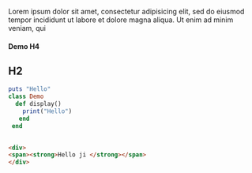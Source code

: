 Lorem ipsum dolor sit amet, consectetur adipisicing elit, sed do eiusmod tempor incididunt ut labore et dolore magna aliqua. Ut enim ad minim veniam, qui




#### Demo H4

## H2

```ruby
puts "Hello"
class Demo
  def display()
    print("Hello")
   end
 end
 
```

```html
<div>
<span><strong>Hello ji </strong></span>
</div>
```
